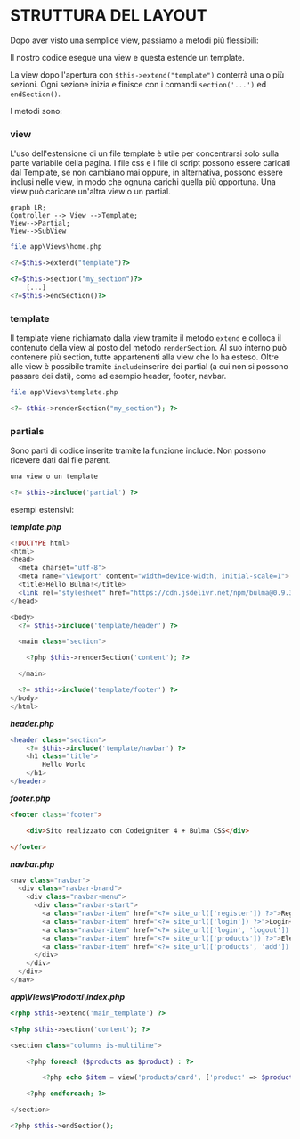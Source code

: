 # STRUTTURA DEL LAYOUT

Dopo aver visto una semplice view, passiamo a metodi più flessibili:

Il nostro codice esegue una view e questa estende un template.

La view dopo l'apertura con `$this->extend("template")` conterrà una o più sezioni. Ogni sezione inizia e finisce con i comandi `section('...')` ed `endSection()`.

I metodi sono:

### view

L'uso dell'estensione di un file template è utile per concentrarsi solo sulla parte variabile della pagina. I file css e i file di script possono essere caricati dal Template, se non cambiano mai oppure, in alternativa, possono essere inclusi nelle view, in modo che ognuna carichi quella più opportuna. Una view può caricare un'altra view o un partial.

```mermaid
graph LR;
Controller --> View -->Template;
View-->Partial;
View-->SubView
```



```php
file app\Views\home.php

<?=$this->extend("template")?>

<?=$this->section("my_section")?>
    [...]
<?=$this->endSection()?> 
```

### template

Il template viene richiamato dalla view tramite il metodo `extend` e colloca il contenuto della view al posto del metodo `renderSection`. Al suo interno può contenere più section, tutte appartenenti alla view che lo ha esteso. Oltre alle view è possibile tramite `include`inserire dei partial (a cui non si possono passare dei dati), come ad esempio header, footer, navbar.

```php
file app\Views\template.php

<?= $this->renderSection("my_section"); ?>
```

### partials

Sono parti di codice inserite tramite la funzione include. Non possono ricevere dati dal file parent.

```php
una view o un template

<?= $this->include('partial') ?>
```



esempi estensivi:

***template.php***

```php
<!DOCTYPE html>
<html>
<head>
  <meta charset="utf-8">
  <meta name="viewport" content="width=device-width, initial-scale=1">
  <title>Hello Bulma!</title>
  <link rel="stylesheet" href="https://cdn.jsdelivr.net/npm/bulma@0.9.3/css/bulma.min.css">
</head>

<body>
  <?= $this->include('template/header') ?>

  <main class="section">

    <?php $this->renderSection('content'); ?>

  </main>

  <?= $this->include('template/footer') ?>
</body>
</html>
```

***header.php***

```php
<header class="section">
    <?= $this->include('template/navbar') ?>
    <h1 class="title">
        Hello World
    </h1>
</header>
```

***footer.php***

```html
<footer class="footer">

    <div>Sito realizzato con Codeigniter 4 + Bulma CSS</div>

</footer>
```

***navbar.php***

```php
<nav class="navbar">
  <div class="navbar-brand">
    <div class="navbar-menu">
      <div class="navbar-start">
        <a class="navbar-item" href="<?= site_url(['register']) ?>">Registrati</a>
        <a class="navbar-item" href="<?= site_url(['login']) ?>">Login</a>
        <a class="navbar-item" href="<?= site_url(['login', 'logout']) ?>">Logout</a>
        <a class="navbar-item" href="<?= site_url(['products']) ?>">Elenco</a>
        <a class="navbar-item" href="<?= site_url(['products', 'add']) ?>">Nuovo</a>
      </div>
    </div>
  </div>
</nav>
```

***app\Views\Prodotti\index.php***

```php
<?php $this->extend('main_template') ?>

<?php $this->section('content'); ?>

<section class="columns is-multiline">

    <?php foreach ($products as $product) : ?>

        <?php echo $item = view('products/card', ['product' => $product]) /* usare load view  j*/ ?>

    <?php endforeach; ?>

</section>

<?php $this->endSection();
```
